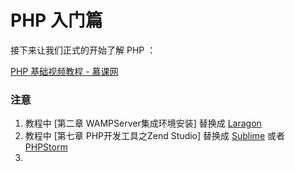 # PHP 入门篇

接下来让我们正式的开始了解  PHP ：

[PHP 基础视频教程 - 慕课网](http://www.imooc.com/learn/54)

### 注意

1. 教程中 \[第二章 WAMPServer集成环境安装\] 替换成  [Laragon](/ji-cheng-huan-jing/windows-laragon.md)
2. 教程中 \[第七章 PHP开发工具之Zend Studio\] 替换成 [Sublime](/ide-or-editor/sublime-text.md) 或者 [PHPStorm](/ide-or-editor/phpstorm.md)
3. 


